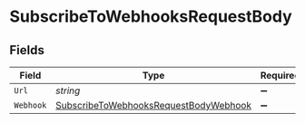 # SubscribeToWebhooksRequestBody


## Fields

| Field                                                                                                     | Type                                                                                                      | Required                                                                                                  | Description                                                                                               |
| --------------------------------------------------------------------------------------------------------- | --------------------------------------------------------------------------------------------------------- | --------------------------------------------------------------------------------------------------------- | --------------------------------------------------------------------------------------------------------- |
| `Url`                                                                                                     | *string*                                                                                                  | :heavy_minus_sign:                                                                                        | N/A                                                                                                       |
| `Webhook`                                                                                                 | [SubscribeToWebhooksRequestBodyWebhook](../../models/operations/SubscribeToWebhooksRequestBodyWebhook.md) | :heavy_minus_sign:                                                                                        | N/A                                                                                                       |